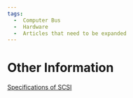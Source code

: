 ```yaml
---
tags:
  -  Computer Bus
  -  Hardware
  -  Articles that need to be expanded
---
```

# Other Information

[Specifications of SCSI](http://www.t10.org/scsi-3.htm)
